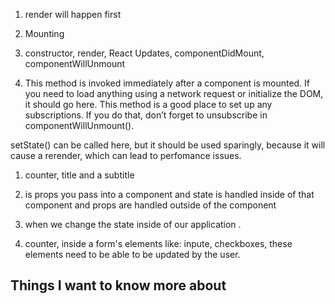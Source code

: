 1. render will happen first



2. Mounting


3. constructor, render, React Updates, componentDidMount, componentWillUnmount




4.  This method is invoked immediately after a component is mounted. If you need to load anything using a network request or initialize the DOM, it should go here. This method is a good place to set up any subscriptions. If you do that, don’t forget to unsubscribe in componentWillUnmount().



setState() can be called here, but it should be used sparingly, because it will cause a rerender, which can lead to perfomance issues.




1. counter, title and a subtitle

2. is props you pass into a component and state is handled inside of that component and props are handled outside of the component 


3. when we change the state inside of our application .


4. counter, inside a form's elements like: inpute, checkboxes, these elements need to be able to be updated by the user.







## Things I want to know more about



